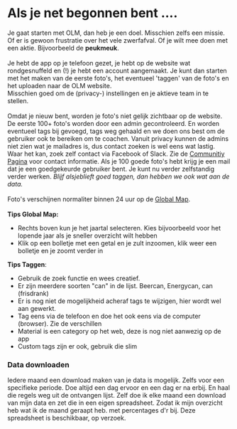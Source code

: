 # Als je net begonnen bent ....

Je gaat starten met OLM, dan heb je een doel. Misschien zelfs een missie.
Of er is gewoon frustratie over het vele zwerfafval. Of je wilt mee doen met een aktie. Bijvoorbeeld de **peukmeuk**.<br />
<br />
Je hebt de app op je telefoon gezet, je hebt op de website wat rondgesnuffeld en (!) je hebt een account aangemaakt.
Je kunt dan starten met het maken van de eerste foto's, het eventueel 'taggen' van de foto's en het uploaden naar de OLM website.<br />
Misschien goed om de (privacy-) instellingen en je aktieve team in te stellen.<br />
<br />
Omdat je nieuw bent, worden je foto's niet gelijk zichtbaar op de website. De eerste 100+ foto's worden door een admin gecontroleerd.
En worden eventueel tags bij gevoegd, tags weg gehaald en we doen ons best om de gebruiker ook te bereiken om te coachen.
Vanuit privacy kunnen de admins niet zien wat je mailadres is, dus contact zoeken is wel eens wat lastig.
Waar het kan, zoek zelf contact via Facebook of Slack. Zie de [Communitiy Pagina](https://openlittermap.com/community) voor contact informatie.
 Als je 100 goede foto's hebt krijg je een mail dat je een goedgekeurde gebruiker bent. Je kunt nu verder zelfstandig verder werken. *Blijf alsjeblieft goed taggen, dan hebben we ook wat aan de data.* <br />
<br />
Foto's verschijnen normaliter binnen 24 uur op de [Global Map](https://openlittermap.com/global).<br />
<br />
**Tips Global Map:**<br />

 - Rechts boven kun je het jaartal selecteren. Kies bijvoorbeeld voor het lopende jaar als je sneller overzicht wilt hebben
 - Klik op een bolletje met een getal en je zult inzoomen, klik weer een bolletje en je zoomt verder in

**Tips Taggen**:<br />

 - Gebruik de zoek functie en wees creatief.
 - Er zijn meerdere soorten "can" in de lijst. Beercan, Energycan, can (frisdrank)
 - Er is nog niet de mogelijkheid acheraf tags te wijzigen, hier wordt wel aan gewerkt.
 - Tag eens via de telefoon en doe het ook eens via de computer (browser). Zie de verschillen
 - Material is een category op het web, deze is nog niet aanwezig op de app
 - Custom tags zijn er ook, gebruik die slim


### Data downloaden
Iedere maand een download maken van je data is mogelijk. Zelfs voor een specifieke periode. Doe altijd een dag ervoor en een dag er na erbij. En haal die regels weg uit de ontvangen lijst.
Zelf doe ik elke maand een download van mijn data en zet die in een eigen spreadsheet.
Zodat ik mijn overzicht heb wat ik de maand geraapt heb. met percentages d'r bij.
Deze spreadsheet is beschikbaar, op verzoek.


